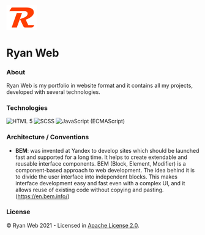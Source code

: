 <img src="./static/logo/ryan-web-logo.svg" alt="Logo Ryan Web" title="Logo Ryan Web" width="80">

# Ryan Web

### About
Ryan Web is my portfolio in website format and it contains all my projects, developed with several technologies.

### Technologies
<img src="https://cdn.jsdelivr.net/gh/devicons/devicon/icons/html5/html5-original.svg" alt="HTML 5" title="HTML 5" width="40"> <img src="https://cdn.jsdelivr.net/gh/devicons/devicon/icons/sass/sass-original.svg" alt="SCSS" title="SCSS" width="40"> <img src="https://cdn.jsdelivr.net/gh/devicons/devicon/icons/javascript/javascript-original.svg" alt="JavaScript (ECMAScript)" title="JavaScript (ECMAScript 2015+)" width="40">

### Architecture / Conventions
- **BEM**: was invented at Yandex to develop sites which should be launched fast and supported for a long time. It helps to create extendable and reusable interface components. BEM (Block, Element, Modifier) is a component-based approach to web development. The idea behind it is to divide the user interface into independent blocks. This makes interface development easy and fast even with a complex UI, and it allows reuse of existing code without copying and pasting. (https://en.bem.info/)

### License
© Ryan Web 2021 - Licensed in [Apache License 2.0](https://github.com/RyanMatheuZ/ryan-web/blob/main/LICENSE).
